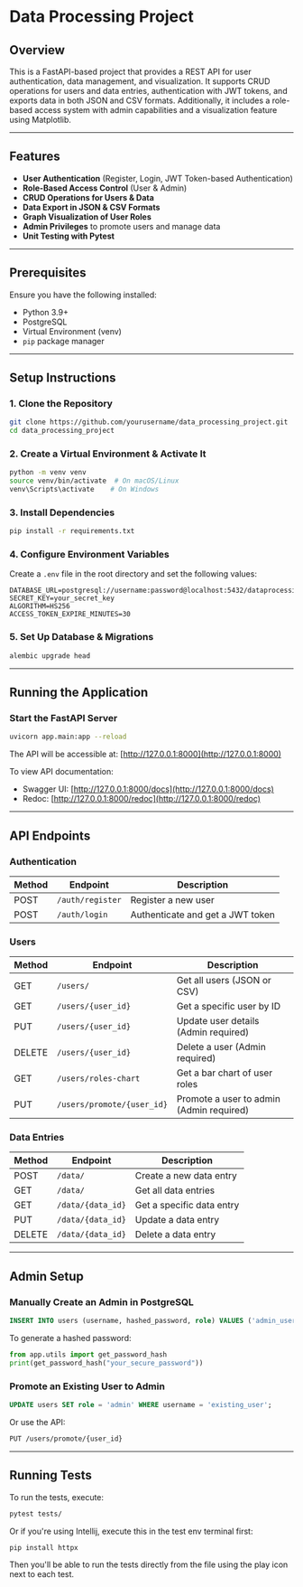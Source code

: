 # Data Processing Project

## Overview
This is a FastAPI-based project that provides a REST API for user authentication, data management, and visualization. It supports CRUD operations for users and data entries, authentication with JWT tokens, and exports data in both JSON and CSV formats. Additionally, it includes a role-based access system with admin capabilities and a visualization feature using Matplotlib.

---

## Features
- **User Authentication** (Register, Login, JWT Token-based Authentication)
- **Role-Based Access Control** (User & Admin)
- **CRUD Operations for Users & Data**
- **Data Export in JSON & CSV Formats**
- **Graph Visualization of User Roles**
- **Admin Privileges** to promote users and manage data
- **Unit Testing with Pytest**

---

## Prerequisites
Ensure you have the following installed:

- Python 3.9+
- PostgreSQL
- Virtual Environment (venv)
- `pip` package manager

---

## Setup Instructions
### 1. Clone the Repository
```bash
git clone https://github.com/yourusername/data_processing_project.git
cd data_processing_project
```

### 2. Create a Virtual Environment & Activate It
```bash
python -m venv venv
source venv/bin/activate  # On macOS/Linux
venv\Scripts\activate    # On Windows
```

### 3. Install Dependencies
```bash
pip install -r requirements.txt
```

### 4. Configure Environment Variables
Create a `.env` file in the root directory and set the following values:
```
DATABASE_URL=postgresql://username:password@localhost:5432/dataprocessing
SECRET_KEY=your_secret_key
ALGORITHM=HS256
ACCESS_TOKEN_EXPIRE_MINUTES=30
```

### 5. Set Up Database & Migrations
```bash
alembic upgrade head
```

---

## Running the Application
### Start the FastAPI Server
```bash
uvicorn app.main:app --reload
```

The API will be accessible at: [http://127.0.0.1:8000](http://127.0.0.1:8000)

To view API documentation:
- Swagger UI: [http://127.0.0.1:8000/docs](http://127.0.0.1:8000/docs)
- Redoc: [http://127.0.0.1:8000/redoc](http://127.0.0.1:8000/redoc)

---

## API Endpoints
### **Authentication**
| Method | Endpoint | Description |
|--------|---------|-------------|
| POST | `/auth/register` | Register a new user |
| POST | `/auth/login` | Authenticate and get a JWT token |

### **Users**
| Method | Endpoint | Description |
|--------|---------|-------------|
| GET | `/users/` | Get all users (JSON or CSV) |
| GET | `/users/{user_id}` | Get a specific user by ID |
| PUT | `/users/{user_id}` | Update user details (Admin required) |
| DELETE | `/users/{user_id}` | Delete a user (Admin required) |
| GET | `/users/roles-chart` | Get a bar chart of user roles |
| PUT | `/users/promote/{user_id}` | Promote a user to admin (Admin required) |

### **Data Entries**
| Method | Endpoint | Description |
|--------|---------|-------------|
| POST | `/data/` | Create a new data entry |
| GET | `/data/` | Get all data entries |
| GET | `/data/{data_id}` | Get a specific data entry |
| PUT | `/data/{data_id}` | Update a data entry |
| DELETE | `/data/{data_id}` | Delete a data entry |

---

## Admin Setup
### **Manually Create an Admin in PostgreSQL**
```sql
INSERT INTO users (username, hashed_password, role) VALUES ('admin_user', '<hashed_password>', 'admin');
```
To generate a hashed password:
```python
from app.utils import get_password_hash
print(get_password_hash("your_secure_password"))
```

### **Promote an Existing User to Admin**
```sql
UPDATE users SET role = 'admin' WHERE username = 'existing_user';
```
Or use the API:
```bash
PUT /users/promote/{user_id}
```

---

## Running Tests
To run the tests, execute:
```bash
pytest tests/
```
Or if you're using Intellij, execute this in the test env terminal first:
```bash
pip install httpx
```
Then you'll be able to run the tests directly from the file using the play icon next to each test.
